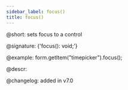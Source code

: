 ```yaml
---
sidebar_label: focus()
title: focus()
---          
```


@short: sets focus to a control

@signature: {'focus(): void;'}

@example:
form.getItem("timepicker").focus();

@descr:

@changelog: added in v7.0
